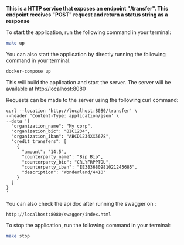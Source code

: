 **This is a HTTP service that exposes an endpoint "/transfer". This endpoint receives "POST" request
and return a status string as a response**

To start the application, run the following command in your terminal:

```bash 
make up
```

You can also start the application by directly running the following command in your terminal:

```bash
docker-compose up 
```
This will build the application and start the server. The server will be available at http://localhost:8080

Requests can be made to the server using the following curl command:

```copy
curl --location 'http://localhost:8080/transfer' \
--header 'Content-Type: application/json' \
--data '{
  "organization_name": "My corp",
  "organization_bic": "BIC1234",
  "organization_iban": "ABCD1234XX5678",
  "credit_transfers": [
    {
      "amount": "14.5",
      "counterparty_name": "Bip Bip",
      "counterparty_bic": "CRLYFRPPTOU",
      "counterparty_iban": "EE383680981021245685",
      "description": "Wonderland/4410"
    }
  ]
}
'
```

You can also check the api doc after running the swagger on :

```copy
http://localhost:8080/swagger/index.html
```


To stop the application, run the following command in your terminal:

```bash
make stop
```
